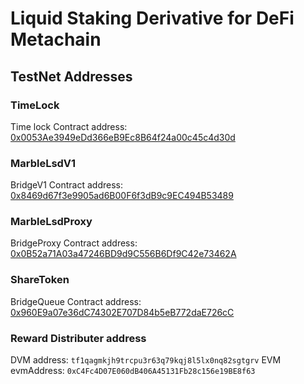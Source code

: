 # Liquid Staking Derivative for DeFi Metachain


## TestNet Addresses

### TimeLock

Time lock Contract address: [0x0053Ae3949eDd366eB9Ec8B64f24a00c45c4d30d](https://meta.defiscan.live/address/0x0053Ae3949eDd366eB9Ec8B64f24a00c45c4d30d?network=TestNet)

### MarbleLsdV1

BridgeV1 Contract address: [0x8469d67f3e9905ad6B00F6f3dB9c9EC494B53489](https://meta.defiscan.live/address/0x8469d67f3e9905ad6B00F6f3dB9c9EC494B53489?network=TestNet)

### MarbleLsdProxy

BridgeProxy Contract address: [0x0B52a71A03a47246BD9d9C556B6Df9C42e73462A](https://meta.defiscan.live/address/0x0B52a71A03a47246BD9d9C556B6Df9C42e73462A?network=TestNet)

### ShareToken

BridgeQueue Contract address: [0x960E9a07e36dC74302E707D84b5eB772daE726cC](https://meta.defiscan.live/address/0x960E9a07e36dC74302E707D84b5eB772daE726cC?network=TestNet)

### Reward Distributer address
DVM address: `tf1qagmkjh9trcpu3r63q79kqj8l5lx0nq82sgtgrv`
EVM evmAddress: `0xC4Fc4D07E060dB406A45131Fb28c156e19BE8f63`


